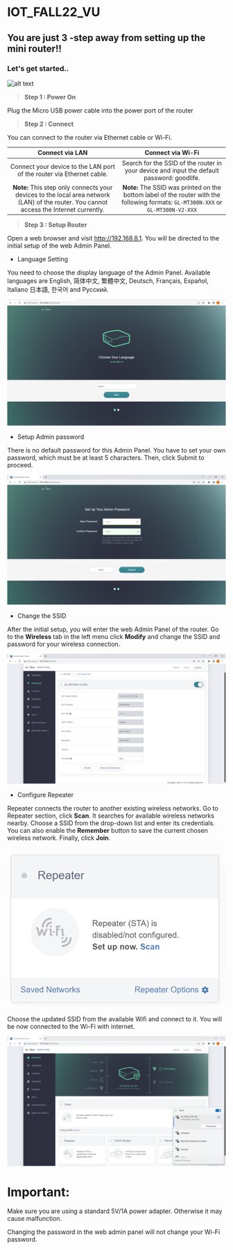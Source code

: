 # IOT_FALL22_VU
## You are just 3 -step away from setting up the mini router!!
### Let's get started..

![alt text](https://static.gl-inet.com/docs/en/3/setup/mini_router/first_time_setup/router.jpg)

>**Step 1 : Power On**

  Plug the Micro USB power cable into the power port of the router

>**Step 2 : Connect**

  You can connect to the router via Ethernet cable or Wi-Fi.


|**Connect via LAN**                 | **Connect via Wi-Fi**  | 
| :--------------------------------------------:| :-----------------:  | 
| Connect your device to the LAN port of the router via Ethernet cable.| Search for the SSID of the router in your device and input the default password: goodlife.|
| **Note:** This step only connects your devices to the local area network (LAN) of the router. You cannot access the Internet currently.  | **Note:** The SSID was printed on the bottom label of the router with the following formats: `GL-MT300N-XXX` or `GL-MT300N-V2-XXX`

>**Step 3 : Setup Router**

Open a web browser and visit http://192.168.8.1. You will be directed to the initial setup of the web Admin Panel.
                                                                          
- Language Setting 

You need to choose the display language of the Admin Panel. Available languages are English, 简体中文, 繁體中文, Deutsch, Français, Español, Italiano 日本語, 한국어 and Русский.

![alt text](Img_Directory/Admin_Panel.png)

- Setup Admin password

There is no default password for this Admin Panel. You have to set your own password, which must be at least 5 characters. Then, click Submit to proceed.

![alt text](Img_Directory/setup_admin_password.png)

- Change the SSID

After the initial setup, you will enter the web Admin Panel of the router. Go to the **Wireless** tab in the left menu click **Modify** and change the SSID and password for your wireless connection.

![alt text](Img_Directory/change_SSID.png)

- Configure Repeater

Repeater connects the router to another existing wireless networks. Go to Repeater section, click **Scan**. It searches for available wireless networks nearby. Choose a SSID from the drop-down list and enter its credentials. You can also enable the **Remember** button to save the current chosen wireless network. Finally, click **Join**.

![alt text](Img_Directory/repeater.png)

Choose the updated SSID from the available Wifi and connect to it. You will be now connected to the Wi-Fi with internet.


![alt text](Img_Directory/Setup_Complete.png)


# Important:
Make sure you are using a standard 5V/1A power adapter. Otherwise it may cause malfunction.

Changing the password in the web admin panel will not change your Wi-Fi password.
